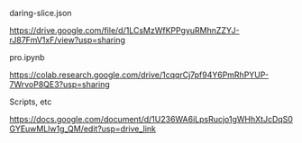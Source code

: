 daring-slice.json

https://drive.google.com/file/d/1LCsMzWfKPPgyuRMhnZZYJ-rJ87FmV1xF/view?usp=sharing

pro.ipynb

https://colab.research.google.com/drive/1cqqrCj7pf94Y6PmRhPYUP-7WrvoP8QE3?usp=sharing

Scripts, etc

https://docs.google.com/document/d/1U236WA6iLpsRucjo1gWHhXtJcDqS0GYEuwMLlw1g_QM/edit?usp=drive_link